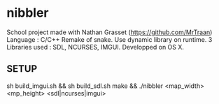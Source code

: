 # nibbler

School project made with Nathan Grasset (https://github.com/MrTraan)
Language : C/C++
Remake of snake.
Use dynamic library on runtime.
3 Libraries used : SDL, NCURSES, IMGUI.
Developped on OS X.

## SETUP

sh build_imgui.sh && sh build_sdl.sh
make && ./nibbler <map_width> <mp_height> <sdl|ncurses|imgui>

